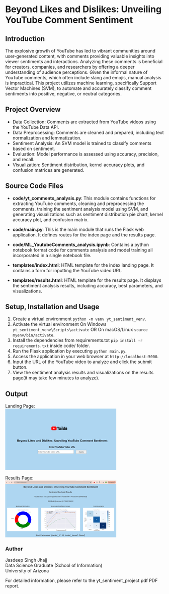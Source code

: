 # Beyond Likes and Dislikes: Unveiling YouTube Comment Sentiment

## Introduction
The explosive growth of YouTube has led to vibrant communities around user-generated content, with comments providing valuable insights into viewer sentiments and interactions. Analyzing these comments is beneficial for creators, companies, and researchers by offering a deeper understanding of audience perceptions. Given the informal nature of YouTube comments, which often include slang and emojis, manual analysis is impractical. This project utilizes machine learning, specifically Support Vector Machines (SVM), to automate and accurately classify comment sentiments into positive, negative, or neutral categories.

## Project Overview
- Data Collection: Comments are extracted from YouTube videos using the YouTube Data API.
- Data Preprocessing: Comments are cleaned and prepared, including text normalization and lemmatization.
- Sentiment Analysis: An SVM model is trained to classify comments based on sentiment.
- Evaluation: Model performance is assessed using accuracy, precision, and recall.
- Visualization: Sentiment distribution, kernel accuracy plots, and confusion matrices are generated.

## Source Code Files
- **code/yt_comments_analysis.py**: This module contains functions for extracting YouTube comments, cleaning and preprocessing the comments, training the sentiment analysis model using SVM, and generating visualizations such as sentiment distribution pie chart, kernel accuracy plot, and confusion matrix.
  
- **code/main.py**: This is the main module that runs the Flask web application. It defines routes for the index page and the results page.

- **code/ML_YoutubeComments_analysis.ipynb**: Contains a python notebook format code for comments analysis and model training all incorporated in a single notebook file.

- **templates/index.html**: HTML template for the index landing page. It contains a form for inputting the YouTube video URL.

- **templates/results.html**: HTML template for the results page. It displays the sentiment analysis results, including accuracy, best parameters, and visualizations.

## Setup, Installation and Usage

1. Create a virtual environment `python -m venv yt_sentiment_venv`.
2. Activate the virtual environment On Windows `yt_sentiment_venv\Scripts\activate` OR On macOS/Linux `source myenv/bin/activate`.
3. Install the dependencies from requirements.txt `pip install -r requirements.txt` inside code/ folder.
4. Run the Flask application by executing `python main.py`.
5. Access the application in your web browser at `http://localhost:5000`.
6. Input the URL of the YouTube video to analyze and click the submit button.
7. View the sentiment analysis results and visualizations on the results page(it may take few minutes to analyze).

## Output
Landing Page: \
<img src="images/yt_dashboard_landing.png" alt="Project Logo" width="70%">

Results Page: \
<img src="images/yt_dashboard_results.png" alt="Project Logo" width="70%">

### Author
Jasdeep Singh Jhajj \
Data Science Graduate (School of Information) \
University of Arizona 

For detailed information, please refer to the yt_sentiment_project.pdf PDF report.